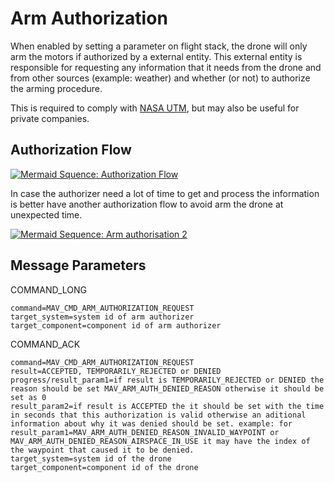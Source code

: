 # Arm Authorization

When enabled by setting a parameter on flight stack, the drone will only arm the motors if authorized by a external entity.
This external entity is responsible for requesting any information that it needs from the drone and from other sources (example: weather) and whether (or not) to authorize the arming procedure.

This is required to comply with [NASA UTM](https://utm.arc.nasa.gov/), but may also be useful for private companies.

## Authorization Flow

[![Mermaid Squence: Authorization Flow](https://mermaid.ink/img/eyJjb2RlIjoic2VxdWVuY2VEaWFncmFtO1xuICAgIHBhcnRpY2lwYW50IERyb25lXG4gICAgcGFydGljaXBhbnQgUmVtb3RlIGNvbnRyb2wvUUNTXG4gICAgcGFydGljaXBhbnQgQXJtIGF1dGhvcml6ZXJcbiAgICBwYXJ0aWNpcGFudCBJbnRlcm5ldFxuXG4gICAgUmVtb3RlIGNvbnRyb2wvUUNTLT4-RHJvbmU6IFJlcXVlc3QgYXJtXG4gICAgRHJvbmUtPj5Bcm0gYXV0aG9yaXplcjogQ09NTUFORF9MT05HIGNvbW1hbmQ9TUFWX0NNRF9BUk1fQVVUSE9SSVpBVElPTl9SRVFVRVNUXG4gICAgQXJtIGF1dGhvcml6ZXItPj5Ecm9uZTogQ09NTUFORF9BQ0sgcmVzdWx0PU1BVl9SRVNVTFRfSU5fUFJPR1JFU1NcbiAgICBBcm0gYXV0aG9yaXplci0-PkRyb25lOiAob3B0aW9uYWwpUmVxdWVzdCBpbmZvcm1hdGlvbiBhYm91dCBtaXNzaW9uLCBiYXR0ZXJ5IGxldmVsIGFuZCBldGMuXG4gICAgQXJtIGF1dGhvcml6ZXItPj5JbnRlcm5ldDogKG9wdGlvbmFsKVJlcXVlc3QgaW5mb3JtYXRpb24gYWJvdXQgd2VhdGhlciwgYWVyb3NwYWNlIHRyYWZpYyBhbmQgZXRjLlxuICAgIEFybSBhdXRob3JpemVyLT4-RHJvbmU6IENPTU1BTkRfQUNLIGNvbW1hbmQ9TUFWX0NNRF9BUk1fQVVUSE9SSVpBVElPTl9SRVFVRVNUIHJlc3VsdD1BQ0NFUFRFRCwgVEVNUE9SQVJJTFlfUkVKRUNURUQgb3IgREVOSUVEXG4gICAgRHJvbmUtPj5SZW1vdGUgY29udHJvbC9RQ1M6IFFDUyBDT01NQU5EX0FDSyBjb21tYW5kPU1BVl9DTURfQ09NUE9ORU5UX0FSTV9ESVNBUk0gcmVzdWx0PUFDQ0VQVEVELCBURU1QT1JBUklMWV9SRUpFQ1RFRCBvciBERU5JRUQiLCJtZXJtYWlkIjp7InRoZW1lIjoiZGVmYXVsdCJ9LCJ1cGRhdGVFZGl0b3IiOmZhbHNlfQ)](https://mermaid-js.github.io/mermaid-live-editor/#/edit/eyJjb2RlIjoic2VxdWVuY2VEaWFncmFtO1xuICAgIHBhcnRpY2lwYW50IERyb25lXG4gICAgcGFydGljaXBhbnQgUmVtb3RlIGNvbnRyb2wvUUNTXG4gICAgcGFydGljaXBhbnQgQXJtIGF1dGhvcml6ZXJcbiAgICBwYXJ0aWNpcGFudCBJbnRlcm5ldFxuXG4gICAgUmVtb3RlIGNvbnRyb2wvUUNTLT4-RHJvbmU6IFJlcXVlc3QgYXJtXG4gICAgRHJvbmUtPj5Bcm0gYXV0aG9yaXplcjogQ09NTUFORF9MT05HIGNvbW1hbmQ9TUFWX0NNRF9BUk1fQVVUSE9SSVpBVElPTl9SRVFVRVNUXG4gICAgQXJtIGF1dGhvcml6ZXItPj5Ecm9uZTogQ09NTUFORF9BQ0sgcmVzdWx0PU1BVl9SRVNVTFRfSU5fUFJPR1JFU1NcbiAgICBBcm0gYXV0aG9yaXplci0-PkRyb25lOiAob3B0aW9uYWwpUmVxdWVzdCBpbmZvcm1hdGlvbiBhYm91dCBtaXNzaW9uLCBiYXR0ZXJ5IGxldmVsIGFuZCBldGMuXG4gICAgQXJtIGF1dGhvcml6ZXItPj5JbnRlcm5ldDogKG9wdGlvbmFsKVJlcXVlc3QgaW5mb3JtYXRpb24gYWJvdXQgd2VhdGhlciwgYWVyb3NwYWNlIHRyYWZpYyBhbmQgZXRjLlxuICAgIEFybSBhdXRob3JpemVyLT4-RHJvbmU6IENPTU1BTkRfQUNLIGNvbW1hbmQ9TUFWX0NNRF9BUk1fQVVUSE9SSVpBVElPTl9SRVFVRVNUIHJlc3VsdD1BQ0NFUFRFRCwgVEVNUE9SQVJJTFlfUkVKRUNURUQgb3IgREVOSUVEXG4gICAgRHJvbmUtPj5SZW1vdGUgY29udHJvbC9RQ1M6IFFDUyBDT01NQU5EX0FDSyBjb21tYW5kPU1BVl9DTURfQ09NUE9ORU5UX0FSTV9ESVNBUk0gcmVzdWx0PUFDQ0VQVEVELCBURU1QT1JBUklMWV9SRUpFQ1RFRCBvciBERU5JRUQiLCJtZXJtYWlkIjp7InRoZW1lIjoiZGVmYXVsdCJ9LCJ1cGRhdGVFZGl0b3IiOmZhbHNlfQ)

<!-- Original diagram
sequenceDiagram;
    participant Drone
    participant Remote control/QCS
    participant Arm authorizer
    participant Internet

    Remote control/QCS->>Drone: Request arm
    Drone->>Arm authorizer: COMMAND_LONG command=MAV_CMD_ARM_AUTHORIZATION_REQUEST
    Arm authorizer->>Drone: COMMAND_ACK result=MAV_RESULT_IN_PROGRESS
    Arm authorizer->>Drone: (optional)Request information about mission, battery level and etc.
    Arm authorizer->>Internet: (optional)Request information about weather, aerospace trafic and etc.
    Arm authorizer->>Drone: COMMAND_ACK command=MAV_CMD_ARM_AUTHORIZATION_REQUEST result=ACCEPTED, TEMPORARILY_REJECTED or DENIED
    Drone->>Remote control/QCS: QCS COMMAND_ACK command=MAV_CMD_COMPONENT_ARM_DISARM result=ACCEPTED, TEMPORARILY_REJECTED or DENIED
-->

In case the authorizer need a lot of time to get and process the information is better have another authorization flow to avoid arm the drone at unexpected time.

[![Mermaid Sequence: Arm authorisation 2](https://mermaid.ink/img/eyJjb2RlIjoic2VxdWVuY2VEaWFncmFtO1xuICAgIHBhcnRpY2lwYW50IERyb25lXG4gICAgcGFydGljaXBhbnQgUmVtb3RlIGNvbnRyb2wvUUNTXG4gICAgcGFydGljaXBhbnQgQXJtIGF1dGhvcml6ZXJcbiAgICBwYXJ0aWNpcGFudCBJbnRlcm5ldFxuXG4gICAgUmVtb3RlIGNvbnRyb2wvUUNTLT4-RHJvbmU6IFJlcXVlc3QgYXJtMVxuICAgIERyb25lLT4-UmVtb3RlIGNvbnRyb2wvUUNTOiBRQ1MgQ09NTUFORF9BQ0sgcmVzdWx0PVRFTVBPUkFSSUxZX1JFSkVDVEVEXG4gICAgRHJvbmUtPj5Bcm0gYXV0aG9yaXplcjogQ09NTUFORF9MT05HIGNvbW1hbmQ9TUFWX0NNRF9BUk1fQVVUSE9SSVpBVElPTl9SRVFVRVNUXG4gICAgQXJtIGF1dGhvcml6ZXItPj5Ecm9uZTogQ09NTUFORF9BQ0sgcmVzdWx0PU1BVl9SRVNVTFRfSU5fUFJPR1JFU1NcbiAgICBBcm0gYXV0aG9yaXplci0-PkRyb25lOiAob3B0aW9uYWwpUmVxdWVzdCBpbmZvcm1hdGlvbiBhYm91dCBtaXNzaW9uLCBiYXR0ZXJ5IGxldmVsIGFuZCBldGMuXG4gICAgQXJtIGF1dGhvcml6ZXItPj5JbnRlcm5ldDogKG9wdGlvbmFsKVJlcXVlc3QgaW5mb3JtYXRpb24gYWJvdXQgd2VhdGhlciwgYWVyb3NwYWNlIHRyYWZpYyBhbmQgZXRjLlxuICAgIEFybSBhdXRob3JpemVyLT4-RHJvbmU6IENPTU1BTkRfQUNLIGNvbW1hbmQ9TUFWX0NNRF9BUk1fQVVUSE9SSVpBVElPTl9SRVFVRVNUIHJlc3VsdD1BQ0NFUFRFRCwgVEVNUE9SQVJJTFlfUkVKRUNURUQgb3IgREVOSUVEXG4gICAgRHJvbmUtPj5SZW1vdGUgY29udHJvbC9RQ1M6IFFDUyBTVEFUVVNURVhUIHRleHQ9QXJtIGF1dGhvcml6YXRpb24gd2FzIGFwcHJvdmVkIG9yIGRlbmllZFxuXG4gICAgUmVtb3RlIGNvbnRyb2wvUUNTLT4-RHJvbmU6IFJlcXVlc3QgYXJtMlxuICAgIERyb25lLT4-UmVtb3RlIGNvbnRyb2wvUUNTOiBRQ1MgQ09NTUFORF9BQ0sgY29tbWFuZD1NQVZfQ01EX0NPTVBPTkVOVF9BUk1fRElTQVJNIHJlc3VsdD1BQ0NFUFRFRCwgVEVNUE9SQVJJTFlfUkVKRUNURUQgb3IgREVOSUVEIiwibWVybWFpZCI6eyJ0aGVtZSI6ImRlZmF1bHQifSwidXBkYXRlRWRpdG9yIjpmYWxzZX0)](https://mermaid-js.github.io/mermaid-live-editor/#/edit/eyJjb2RlIjoic2VxdWVuY2VEaWFncmFtO1xuICAgIHBhcnRpY2lwYW50IERyb25lXG4gICAgcGFydGljaXBhbnQgUmVtb3RlIGNvbnRyb2wvUUNTXG4gICAgcGFydGljaXBhbnQgQXJtIGF1dGhvcml6ZXJcbiAgICBwYXJ0aWNpcGFudCBJbnRlcm5ldFxuXG4gICAgUmVtb3RlIGNvbnRyb2wvUUNTLT4-RHJvbmU6IFJlcXVlc3QgYXJtMVxuICAgIERyb25lLT4-UmVtb3RlIGNvbnRyb2wvUUNTOiBRQ1MgQ09NTUFORF9BQ0sgcmVzdWx0PVRFTVBPUkFSSUxZX1JFSkVDVEVEXG4gICAgRHJvbmUtPj5Bcm0gYXV0aG9yaXplcjogQ09NTUFORF9MT05HIGNvbW1hbmQ9TUFWX0NNRF9BUk1fQVVUSE9SSVpBVElPTl9SRVFVRVNUXG4gICAgQXJtIGF1dGhvcml6ZXItPj5Ecm9uZTogQ09NTUFORF9BQ0sgcmVzdWx0PU1BVl9SRVNVTFRfSU5fUFJPR1JFU1NcbiAgICBBcm0gYXV0aG9yaXplci0-PkRyb25lOiAob3B0aW9uYWwpUmVxdWVzdCBpbmZvcm1hdGlvbiBhYm91dCBtaXNzaW9uLCBiYXR0ZXJ5IGxldmVsIGFuZCBldGMuXG4gICAgQXJtIGF1dGhvcml6ZXItPj5JbnRlcm5ldDogKG9wdGlvbmFsKVJlcXVlc3QgaW5mb3JtYXRpb24gYWJvdXQgd2VhdGhlciwgYWVyb3NwYWNlIHRyYWZpYyBhbmQgZXRjLlxuICAgIEFybSBhdXRob3JpemVyLT4-RHJvbmU6IENPTU1BTkRfQUNLIGNvbW1hbmQ9TUFWX0NNRF9BUk1fQVVUSE9SSVpBVElPTl9SRVFVRVNUIHJlc3VsdD1BQ0NFUFRFRCwgVEVNUE9SQVJJTFlfUkVKRUNURUQgb3IgREVOSUVEXG4gICAgRHJvbmUtPj5SZW1vdGUgY29udHJvbC9RQ1M6IFFDUyBTVEFUVVNURVhUIHRleHQ9QXJtIGF1dGhvcml6YXRpb24gd2FzIGFwcHJvdmVkIG9yIGRlbmllZFxuXG4gICAgUmVtb3RlIGNvbnRyb2wvUUNTLT4-RHJvbmU6IFJlcXVlc3QgYXJtMlxuICAgIERyb25lLT4-UmVtb3RlIGNvbnRyb2wvUUNTOiBRQ1MgQ09NTUFORF9BQ0sgY29tbWFuZD1NQVZfQ01EX0NPTVBPTkVOVF9BUk1fRElTQVJNIHJlc3VsdD1BQ0NFUFRFRCwgVEVNUE9SQVJJTFlfUkVKRUNURUQgb3IgREVOSUVEIiwibWVybWFpZCI6eyJ0aGVtZSI6ImRlZmF1bHQifSwidXBkYXRlRWRpdG9yIjpmYWxzZX0)

<!-- Original diagram
sequenceDiagram;
    participant Drone
    participant Remote control/QCS
    participant Arm authorizer
    participant Internet

    Remote control/QCS->>Drone: Request arm1
    Drone->>Remote control/QCS: QCS COMMAND_ACK result=TEMPORARILY_REJECTED
    Drone->>Arm authorizer: COMMAND_LONG command=MAV_CMD_ARM_AUTHORIZATION_REQUEST
    Arm authorizer->>Drone: COMMAND_ACK result=MAV_RESULT_IN_PROGRESS
    Arm authorizer->>Drone: (optional)Request information about mission, battery level and etc.
    Arm authorizer->>Internet: (optional)Request information about weather, aerospace trafic and etc.
    Arm authorizer->>Drone: COMMAND_ACK command=MAV_CMD_ARM_AUTHORIZATION_REQUEST result=ACCEPTED, TEMPORARILY_REJECTED or DENIED
    Drone->>Remote control/QCS: QCS STATUSTEXT text=Arm authorization was approved or denied

    Remote control/QCS->>Drone: Request arm2
    Drone->>Remote control/QCS: QCS COMMAND_ACK command=MAV_CMD_COMPONENT_ARM_DISARM result=ACCEPTED, TEMPORARILY_REJECTED or DENIED
-->

## Message Parameters

COMMAND_LONG

```
command=MAV_CMD_ARM_AUTHORIZATION_REQUEST
target_system=system id of arm authorizer
target_component=component id of arm authorizer
```

COMMAND_ACK

```
command=MAV_CMD_ARM_AUTHORIZATION_REQUEST
result=ACCEPTED, TEMPORARILY_REJECTED or DENIED
progress/result_param1=if result is TEMPORARILY_REJECTED or DENIED the reason should be set MAV_ARM_AUTH_DENIED_REASON otherwise it should be set as 0
result_param2=if result is ACCEPTED the it should be set with the time in seconds that this authorization is valid otherwise an aditional information about why it was denied should be set. example: for result_param1=MAV_ARM_AUTH_DENIED_REASON_INVALID_WAYPOINT or MAV_ARM_AUTH_DENIED_REASON_AIRSPACE_IN_USE it may have the index of the waypoint that caused it to be denied.
target_system=system id of the drone
target_component=component id of the drone
```
